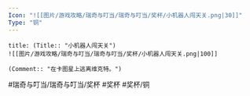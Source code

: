 ```yaml
---
Icon: "![[图片/游戏攻略/瑞奇与叮当/瑞奇与叮当/奖杯/小机器人闯天关.png|30]]"
Type: "铜"
---
```

```ad-common-bronze-trophy
title: (Title:: "小机器人闯天关")
![[图片/游戏攻略/瑞奇与叮当/瑞奇与叮当/奖杯/小机器人闯天关.png|100]]

(Comment:: "在卡图星上逃离维克特。")
```

#瑞奇与叮当/瑞奇与叮当/奖杯 #奖杯 #奖杯/铜
